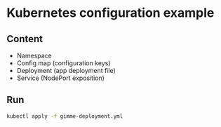 # Kubernetes configuration example

## Content

- Namespace
- Config map (configuration keys)
- Deployment (app deployment file)
- Service (NodePort exposition)

## Run

```sh
kubectl apply -f gimme-deployment.yml
```